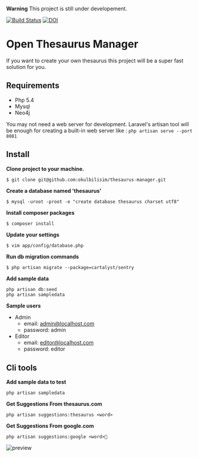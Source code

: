 **Warning** This project is still under developement.

[![Build Status](https://drone.io/github.com/okulbilisim/thesaurus-manager/status.png?latest)](https://drone.io/github.com/okulbilisim/thesaurus-manager/latest)  [![DOI](https://zenodo.org/badge/5719/okulbilisim/thesaurus-manager.png)](http://dx.doi.org/10.5281/zenodo.11398)



Open Thesaurus Manager
======================

If you want to create your own thesaurus this project will be a super fast solution for you.


Requirements
------------

- Php 5.4
- Mysql
- Neo4j

You may not need a web server for development. Laravel's artisan tool will be enough for creating a built-in web server like : `php artisan serve --port 8081`


Install
-------

**Clone project to your machine.**
```
$ git clone git@github.com:okulbilisim/thesaurus-manager.git
```

**Create a database named 'thesaurus'**
```
$ mysql -uroot -proot -e "create database thesaurus charset utf8"
```

**Install composer packages**
```sh
$ composer install
```

**Update your settings**
```
$ vim app/config/database.php
```

**Run db migration commands**
```
$ php artisan migrate --package=cartalyst/sentry
```

**Add sample data**
```
php artisan db:seed
php artisan sampledata
```

**Sample users**
- Admin
    - email: admin@localhost.com  
    - password: admin
- Editor
    - email: editor@localhost.com
    - password: editor


Cli tools
---------

**Add sample data to test**

    php artisan sampledata


**Get Suggestions From thesaurus.com**

    php artisan suggestions:thesaurus <word>


**Get Suggestions From google.com**

    php artisan suggestions:google <word>


![preview](https://raw.githubusercontent.com/hasantayyar/thesaurus-manager/master/docs/alpha_preview3.png)
